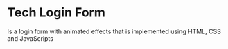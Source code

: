 # Tech Login Form
 Is a login form with animated effects that is implemented using HTML, CSS and JavaScripts
